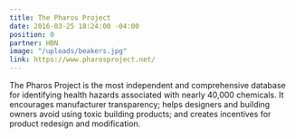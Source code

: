 ```yaml
---
title: The Pharos Project
date: 2016-03-25 18:24:00 -04:00
position: 0
partner: HBN
image: "/uploads/beakers.jpg"
link: https://www.pharosproject.net/
---
```


The Pharos Project is the most independent and comprehensive database for identifying health hazards associated with nearly 40,000 chemicals. It encourages manufacturer transparency; helps designers and building owners avoid using toxic building products; and creates incentives for product redesign and modification.
